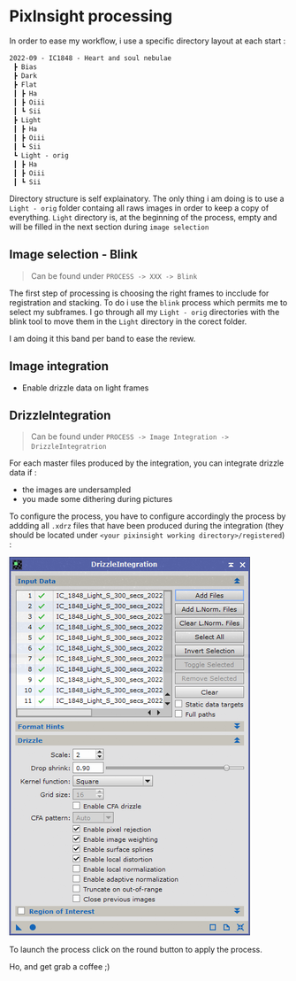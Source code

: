 # PixInsight processing

In order to ease my workflow, i use a specific directory layout at each start :

```
2022-09 - IC1848 - Heart and soul nebulae
 ┣ Bias
 ┣ Dark
 ┣ Flat
 ┃ ┣ Ha
 ┃ ┣ Oiii
 ┃ ┗ Sii
 ┣ Light
 ┃ ┣ Ha
 ┃ ┣ Oiii
 ┃ ┗ Sii
 ┗ Light - orig
 ┃ ┣ Ha
 ┃ ┣ Oiii
 ┃ ┗ Sii
 ```

Directory structure is self explainatory. The only thing i am doing is to use a `Light - orig` folder containg all raws images in order to keep a copy of everything.
`Light` directory is, at the beginning of the process, empty and will be filled in the next section during `image selection`

## Image selection - Blink

> Can be found under `PROCESS -> XXX -> Blink`

The first step of processing is choosing the right frames to incclude for registration and stacking.
To do i use the `blink` process which permits me to select my subframes.
I go through all my `Light - orig` directories with the blink tool to move them in the `Light` directory in the corect folder.

I am doing it this band per band to ease the review.

## Image integration

- Enable drizzle data on light frames

## DrizzleIntegration 

> Can be found under `PROCESS -> Image Integration -> DrizzleIntegratrion`

For each master files produced by the integration, you can integrate drizzle data if :
- the images are undersampled
- you made some dithering during pictures

To configure the process, you have to configure accordingly the process by addding all `.xdrz` files that have been produced during the integration (they should be located under `<your pixinsight working directory>/registered`) :

 ![Drizzle integration configuration](img/drizzle_configuration.png)

 To launch the process click on the round button to apply the process.

 Ho, and get grab a coffee ;) 